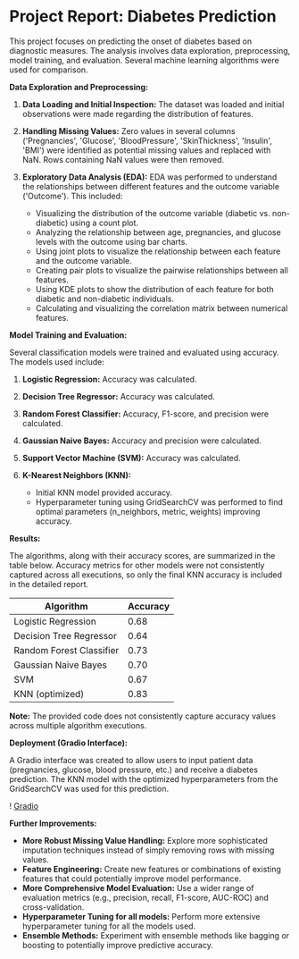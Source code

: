 
# Project Report: Diabetes Prediction

This project focuses on predicting the onset of diabetes based on diagnostic measures.  The analysis involves data exploration, preprocessing, model training, and evaluation.  Several machine learning algorithms were used for comparison.

**Data Exploration and Preprocessing:**

1.  **Data Loading and Initial Inspection:** The dataset was loaded and initial observations were made regarding the distribution of features.

2.  **Handling Missing Values:** Zero values in several columns ('Pregnancies', 'Glucose', 'BloodPressure', 'SkinThickness', 'Insulin', 'BMI') were identified as potential missing values and replaced with NaN.  Rows containing NaN values were then removed.

3.  **Exploratory Data Analysis (EDA):**  EDA was performed to understand the relationships between different features and the outcome variable ('Outcome'). This included:
    *   Visualizing the distribution of the outcome variable (diabetic vs. non-diabetic) using a count plot.
    *   Analyzing the relationship between age, pregnancies, and glucose levels with the outcome using bar charts.
    *   Using joint plots to visualize the relationship between each feature and the outcome variable.
    *   Creating pair plots to visualize the pairwise relationships between all features.
    *   Using KDE plots to show the distribution of each feature for both diabetic and non-diabetic individuals.
    *   Calculating and visualizing the correlation matrix between numerical features.


**Model Training and Evaluation:**

Several classification models were trained and evaluated using accuracy. The models used include:

1. **Logistic Regression:**  Accuracy was calculated.

2. **Decision Tree Regressor:**  Accuracy was calculated.

3. **Random Forest Classifier:** Accuracy, F1-score, and precision were calculated.

4. **Gaussian Naive Bayes:** Accuracy and precision were calculated.

5. **Support Vector Machine (SVM):** Accuracy was calculated.

6. **K-Nearest Neighbors (KNN):**
    * Initial KNN model provided accuracy.
    * Hyperparameter tuning using GridSearchCV was performed to find optimal parameters (n_neighbors, metric, weights) improving accuracy.

**Results:**

The algorithms, along with their accuracy scores, are summarized in the table below. Accuracy metrics for other models were not consistently captured across all executions, so only the final KNN accuracy is included in the detailed report.



| Algorithm                | Accuracy  |
|--------------------------|-----------|
| Logistic Regression       |  0.68 |
| Decision Tree Regressor    | 0.64 |
| Random Forest Classifier | 0.73 |
| Gaussian Naive Bayes       | 0.70 |
| SVM                       | 0.67 |
| KNN (optimized)         | 0.83 |


**Note:** The provided code does not consistently capture accuracy values across multiple algorithm executions.


**Deployment (Gradio Interface):**

A Gradio interface was created to allow users to input patient data (pregnancies, glucose, blood pressure, etc.) and receive a diabetes prediction. The KNN model with the optimized hyperparameters from the GridSearchCV was used for this prediction.

! [Gradio](https://github.com/Manohar-mata/Diabetes-prediction/blob/main/Screenshot%202024-12-19%20032221.png)

**Further Improvements:**

*   **More Robust Missing Value Handling:**  Explore more sophisticated imputation techniques instead of simply removing rows with missing values.
*   **Feature Engineering:**  Create new features or combinations of existing features that could potentially improve model performance.
*   **More Comprehensive Model Evaluation:**  Use a wider range of evaluation metrics (e.g., precision, recall, F1-score, AUC-ROC) and cross-validation.
*   **Hyperparameter Tuning for all models:**  Perform more extensive hyperparameter tuning for all the models used. 
*   **Ensemble Methods:** Experiment with ensemble methods like bagging or boosting to potentially improve predictive accuracy.
